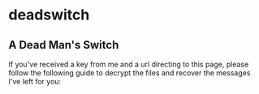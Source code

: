 # deadswitch
## A Dead Man's Switch

If you've received a key from me and a url directing to this page, please follow the following guide to decrypt the files and recover the messages I've left for you:

